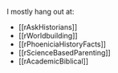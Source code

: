 I mostly hang out at:

- [[rAskHistorians]]
- [[rWorldbuilding]]
- [[rPhoeniciaHistoryFacts]] 
- [[rScienceBasedParenting]]
- [[rAcademicBiblical]]